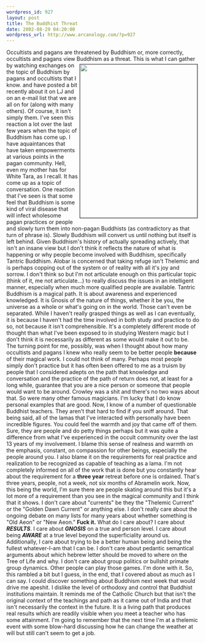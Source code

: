 ```yaml
--- 
wordpress_id: 927
layout: post
title: The Buddhist Threat
date: 2002-08-29 04:20:00
wordpress_url: http://www.arcanology.com/?p=927
---
```

Occultists and pagans are threatened by Buddhism or, more correctly, occultists and pagans view Buddhism as a threat. <img width="306" vspace="5" hspace="5" height="400" border="1" align="right" src="http://www.arcanology.com/images/enemy.jpg" />This is what I can gather by watching exchanges on the topic of Buddhism by pagans and occultists that I know. and have posted a bit recently about it on LJ and on an e-mail list that we are all on for (along with many others). Of course, it isn't simply them. I've seen this reaction a lot over the last few years when the topic of Buddhism has come up. I have aquaintances that have taken empowerments at various points in the pagan community. Hell, even my mother has for White Tara, as I recall. It has come up as a topic of conversation. One reaction that I've seen is that some feel that Buddhism is some kind of viral disease that will infect wholesome pagan practices or people and slowly turn them into non-pagan Buddhists (as contradictory as that turn of phrase is). Slowly Buddhism will convert us until nothing but itself is left behind. Given Buddhism's history of actually spreading actively, that isn't an insane view but I don't think it reflects the nature of what is happening or why people become involved with Buddhism, specifically Tantric Buddhism. Alobar is concerned that taking refuge isn't Thelemic and is perhaps copping out of the system or of reality with all it's joy and sorrow. I don't think so but I'm not articulate enough on this particular topic (think of it, me not articulate...) to really discuss the issues in an intelligent manner, especially when much more qualified people are available. Tantric Buddhism is a magical path. It is about awareness and experienced knowledged. It is Gnosis of the nature of things, whether it be you, the universe as a whole or what's going on in the world. Those can't even be separated. While I haven't really grasped things as well as I can eventually, it is because I haven't had the time involved in both study and practice to do so, not because it isn't comprehensible. It's a completely different mode of thought than what I've been exposed to in studying Western magic but I don't think it is necessarily as different as some would make it out to be. The turning point for me, possibly, was when I thought about how many occultists and pagans I knew who really seem to be better people <strong>because</strong> of their magical work. I could not think of many. Perhaps most people simply don't practice but it has often been offered to me as a truism by people that I considered adepts on the path that knowledge and conversation and the practice of the path of return does not, at least for a long while, guarantee that you are a nice person or someone that people would want to be around. Crowley was a shit and there's no two ways about that. So were many other famous magicians. I'm lucky that I do know personal examples that are good. Now, I know of a number of questionable Buddhist teachers. They aren't that hard to find if you sniff around. That being said, all of the lamas that I've interacted with personally have been incredible figures. You could feel the warmth and joy that came off of them. Sure, they are people and do petty things perhaps but it was quite a difference from what I've experienced in the occult community over the last 13 years of my involvement. I blame this sense of realness and warmth on the emphasis, constant, on compassion for other beings, especially the people around you. I also blame it on the requirements for real practice and realization to be recognized as capable of teaching as a lama. I'm not completely informed on all of the work that is done but you constantly hear about the requirement for a <strong>three year</strong> retreat before one is ordained. That's three years, people, not a week, not six months of Abramelin work. Now, this being the world, I'm sure there are people skating around this but it's a lot more of a requirement than you see in the magical community and I think that it shows. I don't care about "currents" be they the "Thelemic Current" or the "Golden Dawn Current" or anything else. I don't really care about the ongoing debate on many lists for many years about whether something is "Old Aeon" or "New Aeon." <strong>Fuck it.</strong> What do I care about? I care about <strong><em>RESULTS</em></strong>. I care about <strong><em>GNOSIS</em></strong> on a true and person level. I care about being <strong><em>AWARE</em></strong> at a true level beyond the superficiality around us. Additionally, I care about trying to be a better human being and being the fullest whatever-I-am that I can be. I don't care about pedantic semantical arguments about which hebrew letter should be moved to where on the Tree of Life and why. I don't care about group politics or bullshit primate group dynamics. Other people can play those games. I'm done with it. So, this rambled a bit but I guess, in the end, that I covered about as much as I can say. I could discover something about Buddhism next week that would drive me apeshit. I dislike the level of orthodoxy and control that Buddhist institutions maintain. It reminds me of the Catholic Church but that isn't the original context of the teachings and path as it came out of India and that isn't necessarily the context in the future. It is a living path that produces real results which are readily visible when you meet a teacher who has some attainment. I'm going to remember that the next time I'm at a thelemic event with some blow-hard discussing how he can change the weather at will but still can't seem to get a job.
